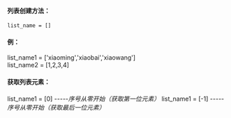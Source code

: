 

#### 列表创建方法：
`list_name = [] `

        
  #### 例：

list_name1 = ['xiaoming','xiaobai','xiaowang']  
list_name2 = [1,2,3,4]


#### 获取列表元素：

list_name1 = [0]                   *-----序号从零开始（获取第一位元素）*
list_name1 = [-1]                   *-----序号从零开始（获取最后一位元素）*
